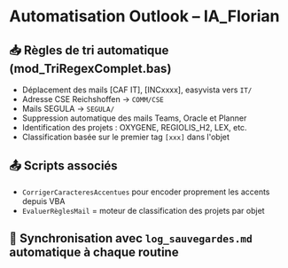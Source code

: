 # Automatisation Outlook – IA_Florian

## 📥 Règles de tri automatique (mod_TriRegexComplet.bas)
- Déplacement des mails [CAF IT], [INCxxxx], easyvista vers `IT/`
- Adresse CSE Reichshoffen → `COMM/CSE`
- Mails SEGULA → `SEGULA/`
- Suppression automatique des mails Teams, Oracle et Planner
- Identification des projets : OXYGENE, REGIOLIS_H2, LEX, etc.
- Classification basée sur le premier tag `[xxx]` dans l'objet

## 📤 Scripts associés
- `CorrigerCaracteresAccentues` pour encoder proprement les accents depuis VBA
- `EvaluerRèglesMail` = moteur de classification des projets par objet

## 🔁 Synchronisation avec `log_sauvegardes.md` automatique à chaque routine